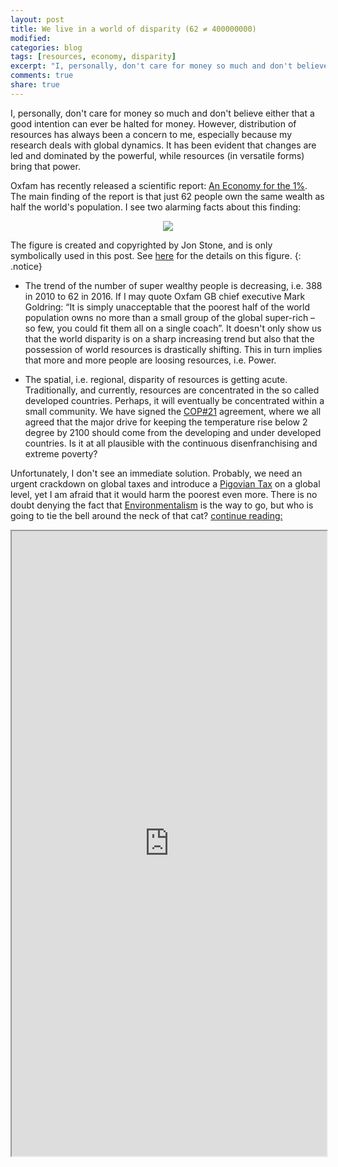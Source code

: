 ```yaml
---
layout: post
title: We live in a world of disparity (62 ≠ 400000000)
modified:
categories: blog
tags: [resources, economy, disparity]
excerpt: "I, personally, don't care for money so much and don't believe either that a good intention can ever be halted for money..."
comments: true
share: true
---
```


I, personally, don't care for money so much and don't believe either that a good intention can ever be halted for money. However, distribution of resources has always been a concern to me, especially because my research deals with global dynamics. It has been evident that changes are led and dominated by the powerful, while resources (in versatile forms) bring that power.

Oxfam has recently released a scientific report: [An Economy for the 1%](https://www.oxfam.org/sites/www.oxfam.org/files/file_attachments/bp210-economy-one-percent-tax-havens-180116-en_0.pdf). The main finding of the report is that just 62 people own the same wealth as half the world's population. I see two alarming facts about this finding:

<p style="text-align:center"><img src="http://static.independent.co.uk/s3fs-public/styles/story_medium/public/thumbnails/image/2016/01/17/18/Infographic-Billionaires-WEalth.jpg"></p>

The figure is created and copyrighted by Jon Stone, and is only symbolically used in this post. See [here](http://www.independent.co.uk/news/world/politics/just-62-people-now-own-the-same-wealth-as-half-the-worlds-population-research-finds-a6818081.html) for the details on this figure.
{: .notice}

* The trend of the number of super wealthy people is decreasing, i.e. 388 in 2010 to 62 in 2016. If I may quote Oxfam GB chief executive Mark Goldring: “It is simply unacceptable that the poorest half of the world population owns no more than a small group of the global super-rich – so few, you could fit them all on a single coach”. It doesn't only show us that the world disparity is on a sharp increasing trend but also that the possession of world resources is drastically shifting. This in turn implies that more and more people are loosing resources, i.e. Power.

* The spatial, i.e. regional, disparity of resources is getting acute. Traditionally, and currently, resources are concentrated in the so called developed countries. Perhaps, it will eventually be concentrated within a small community. We have signed the [COP#21](http://www.cop21paris.org/) agreement, where we all agreed that the major drive for keeping the temperature rise below 2 degree by 2100 should come from the developing and under developed countries. Is it at all plausible with the continuous disenfranchising and extreme poverty?

Unfortunately, I don't see an immediate solution. Probably, we need an urgent crackdown on global taxes and introduce a [Pigovian Tax](https://en.wikipedia.org/wiki/Pigovian_tax) on a global level, yet I am afraid that it would harm the poorest even more. There is no doubt denying the fact that [Environmentalism](https://en.wikipedia.org/wiki/Environmentalism) is the way to go, but who is going to tie the bell around the neck of that cat? [continue reading:](https://www.oxfam.org/sites/www.oxfam.org/files/file_attachments/bp210-economy-one-percent-tax-havens-180116-en_0.pdf)

<p> <iframe 
 src="https://www.oxfam.org/sites/www.oxfam.org/files/file_attachments/bp210-economy-one-percent-tax-havens-180116-en_0.pdf"
 width="100%" height="1000">
</iframe> </p>






